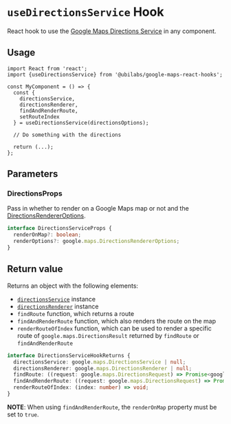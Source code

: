 # `useDirectionsService` Hook

React hook to use the [Google Maps Directions Service](https://developers.google.com/maps/documentation/javascript/reference/directions) in any component.

## Usage

```tsx
import React from 'react';
import {useDirectionsService} from '@ubilabs/google-maps-react-hooks';

const MyComponent = () => {
  const {
    directionsService,
    directionsRenderer,
    findAndRenderRoute,
    setRouteIndex
  } = useDirectionsService(directionsOptions);

  // Do something with the directions

  return (...);
};
```

## Parameters

### DirectionsProps

Pass in whether to render on a Google Maps map or not and the [DirectionsRendererOptions](https://developers.google.com/maps/documentation/javascript/reference/directions#DirectionsRendererOptions).

```TypeScript
interface DirectionsServiceProps {
  renderOnMap?: boolean;
  renderOptions?: google.maps.DirectionsRendererOptions;
}
```

## Return value

Returns an object with the following elements:

- [`directionsService`](https://developers.google.com/maps/documentation/javascript/reference/directions#DirectionsService) instance
- [`directionsRenderer`](https://developers.google.com/maps/documentation/javascript/reference/directions#DirectionsRenderer) instance
- `findRoute` function, which returns a route
- `findAndRenderRoute` function, which also renders the route on the map
- `renderRouteOfIndex` function, which can be used to render a specific route of `google.maps.DirectionsResult` returned by `findRoute` or `findAndRenderRoute`

```TypeScript
interface DirectionsServiceHookReturns {
  directionsService: google.maps.DirectionsService | null;
  directionsRenderer: google.maps.DirectionsRenderer | null;
  findRoute: ((request: google.maps.DirectionsRequest) => Promise<google.maps.DirectionsResult>) | null;
  findAndRenderRoute: ((request: google.maps.DirectionsRequest) => Promise<google.maps.DirectionsResult>) | null;
  renderRouteOfIndex: (index: number) => void;
}
```

**NOTE**:
When using `findAndRenderRoute`, the `renderOnMap` property must be set to `true`.

